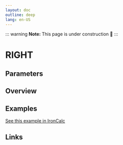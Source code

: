 ```yaml
---
layout: doc
outline: deep
lang: en-US
---
```


::: warning
**Note:** This page is under construction 🚧
:::

# RIGHT

## Parameters

## Overview

## Examples

[See this example in IronCalc](https://app.ironcalc.com/?filename=right)

## Links